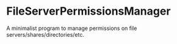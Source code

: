 # FileServerPermissionsManager
A minimalist program to manage permissions on file servers/shares/directories/etc.
